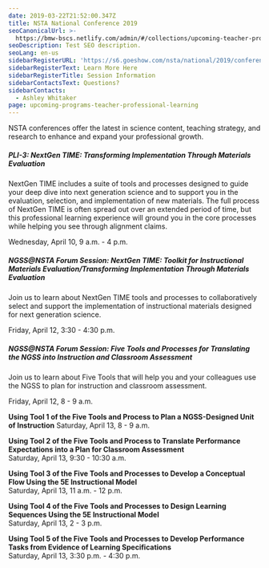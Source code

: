 ```yaml
---
date: 2019-03-22T21:52:00.347Z
title: NSTA National Conference 2019
seoCanonicalUrl: >-
  https://bmw-bscs.netlify.com/admin/#/collections/upcoming-teacher-professional-learning/nsta-national-conference-2019
seoDescription: Test SEO description.
seoLang: en-us
sidebarRegisterURL: 'https://s6.goeshow.com/nsta/national/2019/conference_program_sessions.cfm'
sidebarRegisterText: Learn More Here
sidebarRegisterTitle: Session Information
sidebarContactsText: Questions?
sidebarContacts:
  - Ashley Whitaker
page: upcoming-programs-teacher-professional-learning
---
```

NSTA conferences offer the latest in science content, teaching strategy, and research to enhance and expand your professional growth.

##### PLI-3: NextGen TIME: Transforming Implementation Through Materials Evaluation

NextGen TIME includes a suite of tools and processes designed to guide your deep dive into next generation science and to support you in the evaluation, selection, and implementation of new materials. The full process of NextGen TIME is often spread out over an extended period of time, but this professional learning experience will ground you in the core processes while helping you see through alignment claims. 

Wednesday, April 10, 9 a.m. - 4 p.m.


##### NGSS@NSTA Forum Session: NextGen TIME: Toolkit for Instructional Materials Evaluation/Transforming Implementation Through Materials Evaluation

Join us to learn about NextGen TIME tools and processes to collaboratively select and support the implementation of instructional materials designed for next generation science.

Friday, April 12, 3:30 - 4:30 p.m.


##### NGSS@NSTA Forum Session: Five Tools and Processes for Translating the NGSS into Instruction and Classroom Assessment

Join us to learn about Five Tools that will help you and your colleagues use the NGSS to plan for instruction and classroom assessment.

Friday, April 12, 8 - 9 a.m.

**Using Tool 1 of the Five Tools and Process to Plan a NGSS-Designed Unit of Instruction**
Saturday, April 13, 8 - 9 a.m.

**Using Tool 2 of the Five Tools and Process to Translate Performance Expectations into a Plan for Classroom Assessment**	
Saturday, April 13, 9:30 - 10:30 a.m. 

**Using Tool 3 of the Five Tools and Processes to Develop a Conceptual Flow Using the 5E Instructional Model**	
Saturday, April 13, 11 a.m. - 12 p.m.

**Using Tool 4 of the Five Tools and Processes to Design Learning Sequences Using the 5E Instructional Model**	
Saturday, April 13, 2 - 3 p.m. 

**Using Tool 5 of the Five Tools and Processes to Develop Performance Tasks from Evidence of Learning Specifications**	
Saturday, April 13, 3:30 p.m. - 4:30 p.m.
